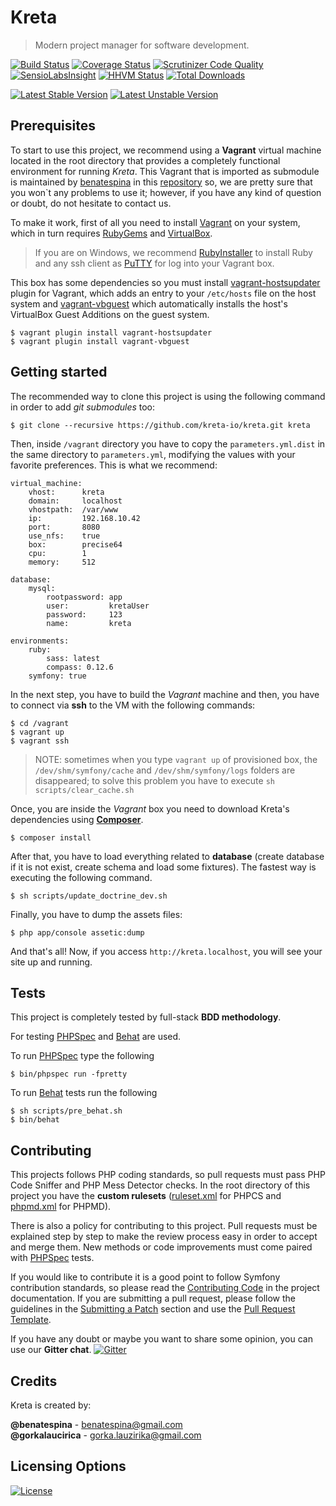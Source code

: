 # Kreta
> Modern project manager for software development.

[![Build Status](https://travis-ci.org/kreta-io/kreta.svg?branch=master)](https://travis-ci.org/kreta-io/kreta)
[![Coverage Status](https://img.shields.io/coveralls/kreta-io/kreta.svg)](https://coveralls.io/r/kreta-io/kreta)
[![Scrutinizer Code Quality](https://scrutinizer-ci.com/g/kreta-io/kreta/badges/quality-score.png?b=master)](https://scrutinizer-ci.com/g/kreta-io/kreta/?branch=master)
[![SensioLabsInsight](https://insight.sensiolabs.com/projects/c744caca-06bb-4b7f-9e0d-96282f4e8469/mini.png)](https://insight.sensiolabs.com/projects/c744caca-06bb-4b7f-9e0d-96282f4e8469)
[![HHVM Status](http://hhvm.h4cc.de/badge/kreta/kreta.svg)](http://hhvm.h4cc.de/package/kreta/kreta)
[![Total Downloads](https://poser.pugx.org/kreta/kreta/downloads.svg)](https://packagist.org/packages/kreta/kreta)

[![Latest Stable Version](https://poser.pugx.org/kreta/kreta/v/stable.svg)](https://packagist.org/packages/kreta/kreta)
[![Latest Unstable Version](https://poser.pugx.org/kreta/kreta/v/unstable.svg)](https://packagist.org/packages/kreta/kreta)

Prerequisites
-------------
To start to use this project, we recommend using a **Vagrant** virtual machine located in the root directory that provides a completely functional environment for running *Kreta*. This Vagrant that is imported as submodule is maintained by [benatespina](https://github.com/benatespina) in this [repository](https://github.com/benatespina/default-vagrant) so, we are pretty sure that you won`t any problems to use it; however, if you have any kind of question or doubt, do not hesitate to contact us.

To make it work, first of all you need to install [Vagrant](http://docs.vagrantup.com/v2/installation/index.html) on your system, which in turn requires [RubyGems](https://rubygems.org/pages/download) and [VirtualBox](https://www.virtualbox.org/wiki/Downloads).

>  If you are on Windows, we recommend [RubyInstaller](http://rubyinstaller.org/) to install Ruby and any ssh client as [PuTTY](http://www.chiark.greenend.org.uk/~sgtatham/putty/download.html) for log into your Vagrant box.

This box has some dependencies so you must install [vagrant-hostsupdater](https://github.com/cogitatio/vagrant-hostsupdater) plugin for Vagrant, which adds an entry to your `/etc/hosts` file on the host system and [vagrant-vbguest](https://github.com/dotless-de/vagrant-vbguest) which automatically installs the host's VirtualBox Guest Additions on the guest system.
```
$ vagrant plugin install vagrant-hostsupdater
$ vagrant plugin install vagrant-vbguest
```

Getting started
---------------

The recommended way to clone this project is using the following command in order to add *git submodules* too:

    $ git clone --recursive https://github.com/kreta-io/kreta.git kreta

Then, inside `/vagrant` directory you have to copy the `parameters.yml.dist` in the same directory to `parameters.yml`, modifying the values with your favorite preferences. This is what we recommend:

```
virtual_machine:
    vhost:      kreta
    domain:     localhost
    vhostpath:  /var/www
    ip:         192.168.10.42
    port:       8080
    use_nfs:    true
    box:        precise64
    cpu:        1
    memory:     512

database:
    mysql:
        rootpassword: app
        user:         kretaUser     
        password:     123           
        name:         kreta

environments:
    ruby:
        sass: latest
        compass: 0.12.6
    symfony: true
```

In the next step, you have to build the *Vagrant* machine and then, you have to connect via **ssh** to the VM with the
following commands:

    $ cd /vagrant
    $ vagrant up
    $ vagrant ssh

> NOTE: sometimes when you type `vagrant up` of provisioned box, the `/dev/shm/symfony/cache` and `/dev/shm/symfony/logs`
folders are disappeared; to solve this problem you have to execute `sh scripts/clear_cache.sh`

Once, you are inside the *Vagrant* box you need to download Kreta's dependencies using **[Composer][6]**.

    $ composer install

After that, you have to load everything related to **database** (create database if it is not exist, create schema and load some fixtures). The fastest way is executing the following command.

    $ sh scripts/update_doctrine_dev.sh

Finally, you have to dump the assets files:

    $ php app/console assetic:dump

And that's all! Now, if you access `http://kreta.localhost`, you will see your site up and running.

Tests
-----
This project is completely tested by full-stack **BDD methodology**.

For testing [PHPSpec][1] and [Behat][5] are used.

To run [PHPSpec][1] type the following

    $ bin/phpspec run -fpretty

To run [Behat][5] tests run the following

    $ sh scripts/pre_behat.sh
    $ bin/behat

Contributing
------------

This projects follows PHP coding standards, so pull requests must pass PHP Code Sniffer and PHP Mess Detector
checks. In the root directory of this project you have the **custom rulesets** ([ruleset.xml]() for PHPCS and
[phpmd.xml]() for PHPMD).

There is also a policy for contributing to this project. Pull requests must
be explained step by step to make the review process easy in order to
accept and merge them. New methods or code improvements must come paired with [PHPSpec][1] tests.

If you would like to contribute it is a good point to follow Symfony contribution standards,
so please read the [Contributing Code][2] in the project
documentation. If you are submitting a pull request, please follow the guidelines
in the [Submitting a Patch][3] section and use the [Pull Request Template][4].

If you have any doubt or maybe you want to share some opinion, you can use our **Gitter chat**.
[![Gitter](https://badges.gitter.im/Join%20Chat.svg)](https://gitter.im/kreta-io/kreta?utm_source=badge&utm_medium=badge&utm_campaign=pr-badge&utm_content=badge)

[1]: http://www.phpspec.net/
[2]: http://symfony.com/doc/current/contributing/code/index.html
[3]: http://symfony.com/doc/current/contributing/code/patches.html#check-list
[4]: http://symfony.com/doc/current/contributing/code/patches.html#make-a-pull-request
[5]: http://behat.org
[6]: http://getcomposer.org/download

Credits
-------
Kreta is created by:
>
**@benatespina** - [benatespina@gmail.com](mailto:benatespina@gmail.com)<br/>
**@gorkalaucirica** - [gorka.lauzirika@gmail.com](mailto:gorka.lauzirika@gmail.com)

Licensing Options
-----------------
[![License](https://poser.pugx.org/kreta/kreta/license.svg)](https://github.com/kreta-io/kreta/blob/master/LICENSE.md)

